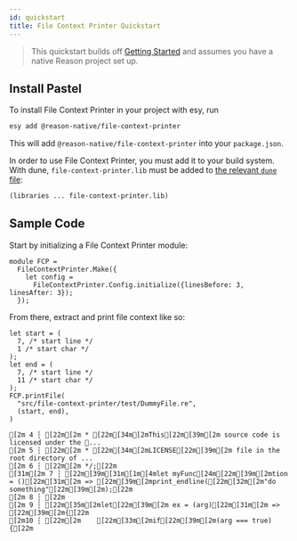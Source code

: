 ```yaml
---
id: quickstart
title: File Context Printer Quickstart
---
```


> This quickstart builds off [Getting Started](../getting-started) and assumes you have a native Reason project set up.

## Install Pastel

To install File Context Printer in your project with esy, run

```sh
esy add @reason-native/file-context-printer
```

This will add `@reason-native/file-context-printer` into your `package.json`.

In order to use File Context Printer, you must add it to your build system. With dune, `file-context-printer.lib` must be added to [the relevant `dune` file](https://jbuilder.readthedocs.io/en/latest/dune-files.html#library-dependencies):

```lisp
(libraries ... file-context-printer.lib)
```

## Sample Code

Start by initializing a File Context Printer module:

```re
module FCP =
  FileContextPrinter.Make({
    let config =
      FileContextPrinter.Config.initialize({linesBefore: 3, linesAfter: 3});
  });
```

From there, extract and print file context like so:

```re
let start = (
  7, /* start line */
  1 /* start char */
);
let end = (
  7, /* start line */
  11 /* start char */
);
FCP.printFile(
  "src/file-context-printer/test/DummyFile.re",
  (start, end),
)
```

```sh-stacked
[2m 4 ┆ [22m[2m * [22m[34m[2mThis[22m[39m[2m source code is licensed under the ...
[2m 5 ┆ [22m[2m * [22m[34m[2mLICENSE[22m[39m[2m file in the root directory of ...
[2m 6 ┆ [22m[2m */;[22m
[31m[2m 7 ┆ [22m[39m[31m[1m[4mlet myFunc[24m[22m[39m[2mtion = ()[22m[31m[2m => [22m[39m[2mprint_endline([22m[32m[2m"do something"[22m[39m[2m);[22m
[2m 8 ┆ [22m
[2m 9 ┆ [22m[35m[2mlet[22m[39m[2m ex = (arg)[22m[31m[2m => [22m[39m[2m{[22m
[2m10 ┆ [22m[2m    [22m[33m[2mif[22m[39m[2m(arg === true) {[22m
```
